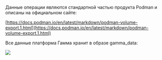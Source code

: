 Данные операции являются стандартной частью продукта Podman и описаны на официальном сайте:

[https://docs.podman.io/en/latest/markdown/podman-volume-export.1.html](https://docs.podman.io/en/latest/markdown/podman-volume-export.1.html)

Все данные платформа Гамма хранит в образе gamma_data:

![](https://gamma-wellbore.com/wp-content/uploads/2023/06/2023-06-06_16h38_26-1024x586.png)
